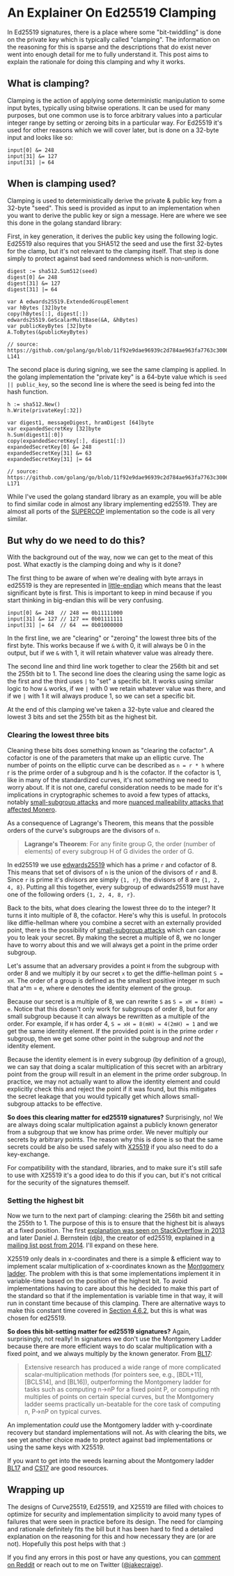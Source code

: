 # An Explainer On Ed25519 Clamping

In Ed25519 signatures, there is a place where some "bit-twiddling" is done on the
private key which is typically called "clamping". The information on the
reasoning for this is sparse and the descriptions that do exist never went into
enough detail for me to fully understand it. This post aims to explain the
rationale for doing this clamping and why it works.

## What is clamping?

Clamping is the action of applying some deterministic manipulation to some
input bytes, typically using bitwise operations. It can be used for many
purposes, but one common use is to force arbitrary values into a particular
integer range by setting or zeroing bits in a particular way. For Ed25519 it's
used for other reasons which we will cover later, but is done on a 32-byte
input and looks like so:

```
input[0] &= 248
input[31] &= 127
input[31] |= 64
```

## When is clamping used?

Clamping is used to deterministically derive the private & public key from
a 32-byte "seed". This seed is provided as input to an implementation when you
want to derive the public key or sign a message. Here are where we see this done
in the golang standard library:

First, in key generation, it derives the public key using the following logic.
Ed25519 also requires that you SHA512 the seed and use the first 32-bytes for
the clamp, but it's not relevant to the clamping itself. That step is done
simply to protect against bad seed randomness which is non-uniform.

```
digest := sha512.Sum512(seed)
digest[0] &= 248
digest[31] &= 127
digest[31] |= 64

var A edwards25519.ExtendedGroupElement
var hBytes [32]byte
copy(hBytes[:], digest[:])
edwards25519.GeScalarMultBase(&A, &hBytes)
var publicKeyBytes [32]byte
A.ToBytes(&publicKeyBytes)

// source: https://github.com/golang/go/blob/11f92e9dae96939c2d784ae963fa7763c300660b/src/crypto/ed25519/ed25519.go#L98-L141
```

The second place is during signing, we see the same clamping is applied. In the
golang implementation the "private key" is a 64-byte value which is `seed ||
public_key`, so the second line is where the seed is being fed into the hash
function.

```
h := sha512.New()
h.Write(privateKey[:32])

var digest1, messageDigest, hramDigest [64]byte
var expandedSecretKey [32]byte
h.Sum(digest1[:0])
copy(expandedSecretKey[:], digest1[:])
expandedSecretKey[0] &= 248
expandedSecretKey[31] &= 63
expandedSecretKey[31] |= 64

// source: https://github.com/golang/go/blob/11f92e9dae96939c2d784ae963fa7763c300660b/src/crypto/ed25519/ed25519.go#L162-L171
```

While I've used the golang standard library as an example, you will be able to
find similar code in almost any library implementing ed25519. They are almost
all ports of the [SUPERCOP] implementation so the code is all very similar.

[SUPERCOP]: http://bench.cr.yp.to/supercop.html

## But why do we need to do this?

With the background out of the way, now we can get to the meat of this post.
What exactly is the clamping doing and why is it done?

The first thing to be aware of when we're dealing with byte arrays in ed25519
is they are represented in [little-endian] which means that the least
significant byte is first. This is important to keep in mind because if you
start thinking in big-endian this will be very confusing.

[little-endian]: https://en.wikipedia.org/wiki/Endianness

```
input[0] &= 248  // 248 == 0b11111000
input[31] &= 127 // 127 == 0b01111111
input[31] |= 64  // 64  == 0b01000000
```

In the first line, we are "clearing" or "zeroing" the lowest three bits of the
first byte. This works because if we `&` with 0, it will always be 0 in the
output, but if we `&` with 1, it will retain whatever value was already there.

The second line and third line work together to clear the 256th bit and set the
255th bit to 1. The second line does the clearing using the same logic as the
first and the third uses `|` to "set" a specific bit. It works using similar
logic to how `&` works, if we `|` with 0 we retain whatever value was there,
and if we `|` with 1 it will always produce 1, so we can set a specific bit.

At the end of this clamping we've taken a 32-byte value and cleared the lowest
3 bits and set the 255th bit as the highest bit.

### Clearing the lowest three bits

Cleaning these bits does something known as "clearing the cofactor". A cofactor
is one of the parameters that make up an elliptic curve. The number of points
on the elliptic curve can be described as `n = r * h` where r is the prime
order of a subgroup and h is the cofactor. If the cofactor is 1, like in many
of the standardized curves, it's not something we need to worry about.  If it
is not one, careful consideration needs to be made for it's implications in
cryptographic schemes to avoid a few types of attacks, notably [small-subgroup
attacks] and more [nuanced malleability attacks that affected
Monero][monero-attack].

As a consequence of Lagrange's Theorem, this means that the possible orders of
the curve's subgroups are the divisors of `n`.

> **Lagrange's Theorem**: For any finite group G, the order (number of
> elements) of every subgroup H of G divides the order of G.

In ed25519 we use [edwards25519] which has a prime `r` and cofactor of 8. This
means that set of divisors of `n` is the union of the divisors of `r` and 8.
Since `r` is prime it's divisors are simply `{1, r}`, the divisors of 8 are
`{1, 2, 4, 8}`. Putting all this together, every subgroup of edwards25519 must
have one of the following orders `{1, 2, 4, 8, r}`.

Back to the bits, what does clearing the lowest three do to the integer? It
turns it into multiple of 8, the cofactor. Here's why this is useful. In
protocols like diffie-hellman where you combine a secret with an externally
provided point, there is the possibility of [small-subgroup attacks] which can
cause you to leak your secret. By making the secret a multiple of 8, we no
longer have to worry about this and we will always get a point in the prime
order subgroup.

Let's assume that an adversary provides a point `H` from the subgroup with
order 8 and we multiply it by our secret `x` to get the diffie-hellman point `S
= xH`. The order of a group is defined as the smallest positive integer m such
that a^m = e, where e denotes the identity element of the group.

Because our secret is a multiple of 8, we can rewrite `S` as `S = xH = 8(mH) =
e`. Notice that this doesn't only work for subgroups of order 8, but for any
small subgroup because it can always be rewritten as a multiple of the order.
For example, if `H` has order 4, `S = xH = 8(mH) = 4(2mH) = 1` and we get the
same identity element. If the provided point is in the prime order `r`
subgroup, then we get some other point in the subgroup and _not_ the identity
element.

Because the identity element is in every subgroup (by definition of a group), we
can say that doing a scalar multiplication of this secret with an arbitrary
point from the group will result in an element in the prime order subgroup. In
practice, we may not actually want to allow the identity element and could
explicitly check this and reject the point if it was found, but this mitigates
the secret leakage that you would typically get which allows small-subgroup
attacks to be effective.

**So does this clearing matter for ed25519 signatures?** Surprisingly, no! We
are always doing scalar multiplication against a publicly known generator from
a subgroup that we know has prime order. We never multiply our secrets by
arbitrary points. The reason why this is done is so that the same secrets could
be also be used safely with [X25519] if you also need to do a key-exchange.

For compatibility with the standard, libraries, and to make sure it's still
safe to use with X25519 it's a good idea to do this if you can, but it's not
critical for the security of the signatures themself.

[small-subgroup attacks]: https://tools.ietf.org/html/rfc2785
[monero-attack]: https://web.getmonero.org/2017/05/17/disclosure-of-a-major-bug-in-cryptonote-based-currencies.html
[edwards25519]: https://tools.ietf.org/html/rfc7748#section-4.1
[X25519]: https://tools.ietf.org/html/rfc7748#section-5

### Setting the highest bit

Now we turn to the next part of clamping: clearing the 256th bit and setting the
255th to 1. The purpose of this is to ensure that the highest bit is always at
a fixed position. The first [explanation was seen on StackOverflow in
2013][high-bit] and later Daniel J. Bernstein (djb), the creator of ed25519,
explained in [a mailing list post from 2014]. I'll expand on these here.

X25519 only deals in x-coordinates and there is a simple & efficient way to
implement scalar multiplication of x-coordinates known as the [Montgomery
ladder][ladder]. The problem with this is that some implementations implement
it in variable-time based on the position of the highest bit. To avoid
implementations having to care about this he decided to make this part of the
standard so that if the implementation is variable time in that way, it will
run in constant time because of this clamping. There are alternative ways to
make this constant time covered in [Section 4.6.2][ladder], but this is what
was chosen for ed25519.

**So does this bit-setting matter for ed25519 signatures?** Again,
surprisingly, not really! In signatures we don't use the Montgomery Ladder
because there are more efficient ways to do scalar multiplication with a fixed
point, and we always multiply by the known generator. From [BL17][ladder]:

> Extensive research has produced a wide range of more complicated
> scalar-multiplication methods (for pointers see, e.g., [BDL+11],[BCLS14], and
> [BL16]), outperforming the Montgomery ladder for tasks such as computing n→nP for
> a fixed point P, or computing nth multiples of points on certain special curves, but
> the Montgomery ladder seems practically un-beatable for the core task of
> computing n, P→nP on typical curves.

An implementation _could_ use the Montgomery ladder with y-coordinate recovery
but standard implementations will not. As with clearing the bits, we see yet
another choice made to protect against bad implementations or using the same
keys with X25519.

If you want to get into the weeds learning about the Montgomery ladder
[BL17][ladder] and [CS17][Costello] are good resources.

[high-bit]: https://crypto.stackexchange.com/a/11818
[a mailing list post from 2014]: https://mailarchive.ietf.org/arch/msg/cfrg/pt2bt3fGQbNF8qdEcorp-rJSJrc/
[ladder]: https://eprint.iacr.org/2017/293.pdf
[Costello]: https://eprint.iacr.org/2017/212.pdf

## Wrapping up

The designs of Curve25519, Ed25519, and X25519 are filled with choices to
optimize for security and implementation simplicity to avoid many types of
failures that were seen in practice before its design. The need for clamping
and rationale definitely fits the bill but it has been hard to find a detailed
explanation on the reasoning for this and how necessary they are (or are not).
Hopefully this post helps with that :)

If you find any errors in this post or have any questions, you can [comment on Reddit][reddit] or
reach out to me on Twitter ([@jakecraige](https://twitter.com/jakecraige)).

[reddit]: https://www.reddit.com/r/crypto/comments/hvdzzy/an_explainer_on_ed25519_clamping/
